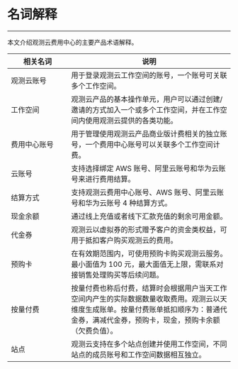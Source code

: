# 名词解释
---

本文介绍观测云费用中心的主要产品术语解释。

| <div style="width: 120px">相关名词 </div>              | 说明                                                         |
| ------------------ | ------------------------------------------------------------ |
| 观测云账号         | 用于登录观测云工作空间的账号，一个账号可关联多个工作空间。 |
| 工作空间           | 观测云产品的基本操作单元，用户可以通过创建/邀请的方式加入一个或多个工作空间，并在工作空间内使用观测云提供的各类功能。 |
| 费用中心账号 | 用于管理使用观测云产品商业版计费相关的独立账号，一个费用中心账号可以关联多个工作空间计费。 |
| 云账号             | 支持选择绑定 AWS 账号、阿里云账号和华为云账号来进行费用结算。 |
| 结算方式           | 支持观测云费用中心账号、AWS 账号、阿里云账号和华为云账号 4 种结算方式。 |
| 现金余额           | 通过线上充值或者线下汇款充值的剩余可用金额。                 |
| 代金券         | 观测云以虚拟券的形式赠予客户的资金类权益，可用于抵扣客户购买观测云的费用。       |
| 预购卡         | 在有效期范围内，可使用预购卡购买观测云服务。最小面值为 100 元，最大面值无上限，需联系对接销售处理购买等后续问题。       |
| 按量付费           | 按量付费也称后付费，结算时会根据用户当天工作空间内产生的实际数据数量收取费用。观测云以天维度生成账单。按量付费账单抵扣顺序为：普通代金券，满减代金券，预购卡，现金，预购卡余额（欠费负值）。 |
| 站点         | 观测云支持在多个站点创建并使用工作空间，不同站点的成员账号和工作空间数据相互独立。 |
